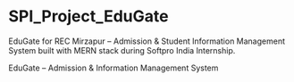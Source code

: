 # SPI_Project_EduGate
EduGate for REC Mirzapur – Admission &amp; Student Information Management System built with MERN stack during Softpro India Internship.

EduGate – Admission & Information Management System

